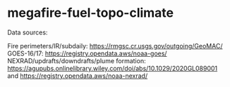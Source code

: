 # megafire-fuel-topo-climate

Data sources:

Fire perimeters/IR/subdaily: https://rmgsc.cr.usgs.gov/outgoing/GeoMAC/
GOES-16/17: https://registry.opendata.aws/noaa-goes/
NEXRAD/updrafts/downdrafts/plume formation: https://agupubs.onlinelibrary.wiley.com/doi/abs/10.1029/2020GL089001 and https://registry.opendata.aws/noaa-nexrad/